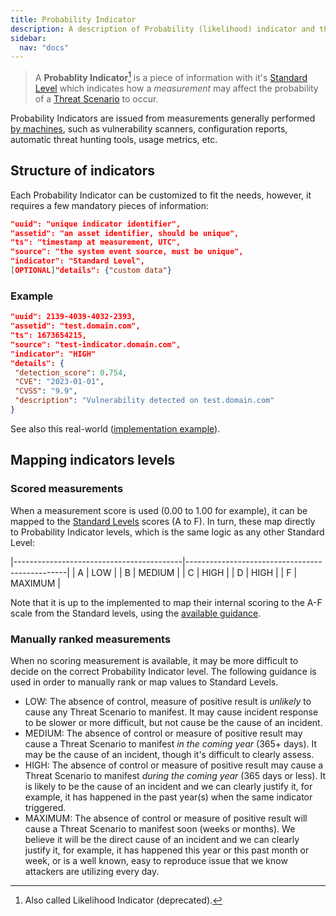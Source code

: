 ```yaml
---
title: Probability Indicator
description: A description of Probability (likelihood) indicator and their usage.
sidebar:
  nav: "docs"
---
```


> A **Probablity Indicator**[^1] is a piece of information with it's [Standard Level](standard_levels) which indicates how a _measurement_ may affect the probability of a [Threat Scenario](threat_scenarios) to occur.

[^1]: Also called Likelihood Indicator (deprecated).

Probability Indicators are issued from measurements generally performed [by machines](primer#human-versus-machine), such as vulnerability scanners, configuration reports, automatic threat hunting tools, usage metrics, etc.

## Structure of indicators

Each Probability Indicator can be customized to fit the needs, however, it requires a few mandatory pieces of information:

```json
"uuid": "unique indicator identifier",
"assetid": "an asset identifier, should be unique",
"ts": "timestamp at measurement, UTC",
"source": "the system event source, must be unique",
"indicator": "Standard Level",
[OPTIONAL]"details": {"custom data"}
```

### Example

```json
"uuid": 2139-4039-4032-2393,
"assetid": "test.domain.com",
"ts": 1673654215,
"source": "test-indicator.domain.com",
"indicator": "HIGH"
"details": {
 "detection_score": 0.754,
 "CVE": "2023-01-01",
 "CVSS": "9.9",
 "description": "Vulnerability detected on test.domain.com"
}
```

See also this real-world ([implementation example](https://github.com/mozilla/service-map/blob/master/models/v1/indicators/indicator.py#L61-L89)).

## Mapping indicators levels


### Scored measurements

When a measurement score is used (0.00 to 1.00 for example), it can be mapped to the [Standard Levels](standard_levels) scores (A to F). In turn, these map directly to Probability Indicator levels, which is the same logic as any other Standard Level:

|------------------------------------------|------------------------------------------------|
| <span class="risk score-green">A</span>  | <span class="risk risk-low">LOW</span>         |
| <span class="risk score-blue">B</span>   | <span class="risk risk-medium">MEDIUM</span>   |
| <span class="risk score-yellow">C</span> | <span class="risk risk-high">HIGH</span>       |
| <span class="risk score-yellow">D</span> | <span class="risk risk-high">HIGH</span>       |
| <span class="risk score-red">F</span>    | <span class="risk risk-maximum">MAXIMUM</span> |

Note that it is up to the implemented to map their internal scoring to the A-F scale from the Standard levels, using the [available guidance](standard_levels).

### Manually ranked measurements

When no scoring measurement is available, it may be more difficult to decide on the correct Probability Indicator level. The following guidance is used in order to manually rank or map values to Standard Levels.

- <span class="risk risk-low">LOW</span>: The absence of control, measure of positive result is _unlikely_ to cause any Threat Scenario to manifest. It may cause incident response to be slower or more difficult, but not cause be the cause of an incident.
- <span class="risk risk-medium">MEDIUM</span>: The absence of control or measure of positive result may cause a Threat Scenario to manifest _in the coming year_ (365+ days). It may be the cause of an incident, though it's difficult to clearly assess.
- <span class="risk risk-high">HIGH</span>: The absence of control or measure of positive result may cause a Threat Scenario to manifest _during the coming year_ (365 days or less). It is likely to be the cause of an incident and we can clearly justify it, for example, it has happened in the past year(s) when the same indicator triggered.
- <span class="risk risk-maximum">MAXIMUM</span>: The absence of control or measure of positive result will cause a Threat Scenario to manifest soon (weeks or months). We believe it will be the direct cause of an incident and we can clearly justify it, for example, it has happened this year or this past month or week, or is a well known, easy to reproduce issue that we know attackers are utilizing every day. 
